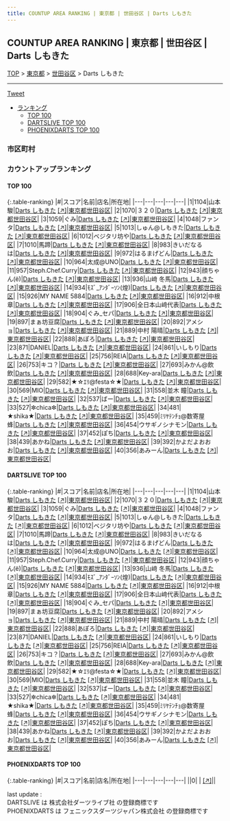 ```yaml
---
title: COUNTUP AREA RANKING | 東京都 | 世田谷区 | Darts しもきた
---
```

## COUNTUP AREA RANKING | 東京都 | 世田谷区 | Darts しもきた

[TOP](/darts/rank/) > [東京都](/darts/rank/東京都/) > [世田谷区](/darts/rank/東京都/世田谷区/) > Darts しもきた

___

<a href="https://twitter.com/share?ref_src=twsrc%5Etfw" data-text="COUNTUP AREA RANKING | 東京都世田谷区Darts しもきた" class="twitter-share-button" data-hashtags="DARTSLIVE,PHOENIXDARTS,darts,ダーツ" data-show-count="false">Tweet</a>

* [ランキング](#カウントアップランキング)
    * [TOP 100](#top-100)
    * [DARTSLIVE TOP 100](#dartslive-top-100)
    * [PHOENIXDARTS TOP 100](#phoenixdarts-top-100)

### 市区町村

<ul>

</ul>

### カウントアップランキング

#### TOP 100



{:.table-ranking}
|#|スコア|名前|店名|所在地|
|---|---|---|---|---|
|1|1104|<span class="rank-name-dl">山本 駿</span>|<a href="/darts/rank/shops/cd41deae9120cac728032249b44395af.html">Darts しもきた</a> <a href="https://search.dartslive.com/jp/shop/cd41deae9120cac728032249b44395af">[↗]</a>|<a href="/darts/rank/東京都/世田谷区">東京都世田谷区</a>|
|2|1070|<span class="rank-name-dl">３２０</span>|<a href="/darts/rank/shops/cd41deae9120cac728032249b44395af.html">Darts しもきた</a> <a href="https://search.dartslive.com/jp/shop/cd41deae9120cac728032249b44395af">[↗]</a>|<a href="/darts/rank/東京都/世田谷区">東京都世田谷区</a>|
|3|1059|<span class="rank-name-dl">ぐみ</span>|<a href="/darts/rank/shops/cd41deae9120cac728032249b44395af.html">Darts しもきた</a> <a href="https://search.dartslive.com/jp/shop/cd41deae9120cac728032249b44395af">[↗]</a>|<a href="/darts/rank/東京都/世田谷区">東京都世田谷区</a>|
|4|1048|<span class="rank-name-dl">ファンタ</span>|<a href="/darts/rank/shops/cd41deae9120cac728032249b44395af.html">Darts しもきた</a> <a href="https://search.dartslive.com/jp/shop/cd41deae9120cac728032249b44395af">[↗]</a>|<a href="/darts/rank/東京都/世田谷区">東京都世田谷区</a>|
|5|1013|<span class="rank-name-dl">しゅん@しもきた</span>|<a href="/darts/rank/shops/cd41deae9120cac728032249b44395af.html">Darts しもきた</a> <a href="https://search.dartslive.com/jp/shop/cd41deae9120cac728032249b44395af">[↗]</a>|<a href="/darts/rank/東京都/世田谷区">東京都世田谷区</a>|
|6|1012|<span class="rank-name-dl">ベジタリ坊や</span>|<a href="/darts/rank/shops/cd41deae9120cac728032249b44395af.html">Darts しもきた</a> <a href="https://search.dartslive.com/jp/shop/cd41deae9120cac728032249b44395af">[↗]</a>|<a href="/darts/rank/東京都/世田谷区">東京都世田谷区</a>|
|7|1010|<span class="rank-name-dl">馬蹄</span>|<a href="/darts/rank/shops/cd41deae9120cac728032249b44395af.html">Darts しもきた</a> <a href="https://search.dartslive.com/jp/shop/cd41deae9120cac728032249b44395af">[↗]</a>|<a href="/darts/rank/東京都/世田谷区">東京都世田谷区</a>|
|8|983|<span class="rank-name-dl">きいだなるは</span>|<a href="/darts/rank/shops/cd41deae9120cac728032249b44395af.html">Darts しもきた</a> <a href="https://search.dartslive.com/jp/shop/cd41deae9120cac728032249b44395af">[↗]</a>|<a href="/darts/rank/東京都/世田谷区">東京都世田谷区</a>|
|9|972|<span class="rank-name-dl">はるまげどん</span>|<a href="/darts/rank/shops/cd41deae9120cac728032249b44395af.html">Darts しもきた</a> <a href="https://search.dartslive.com/jp/shop/cd41deae9120cac728032249b44395af">[↗]</a>|<a href="/darts/rank/東京都/世田谷区">東京都世田谷区</a>|
|10|964|<span class="rank-name-dl">太成@UNO</span>|<a href="/darts/rank/shops/cd41deae9120cac728032249b44395af.html">Darts しもきた</a> <a href="https://search.dartslive.com/jp/shop/cd41deae9120cac728032249b44395af">[↗]</a>|<a href="/darts/rank/東京都/世田谷区">東京都世田谷区</a>|
|11|957|<span class="rank-name-dl">Steph.Chef.Curry</span>|<a href="/darts/rank/shops/cd41deae9120cac728032249b44395af.html">Darts しもきた</a> <a href="https://search.dartslive.com/jp/shop/cd41deae9120cac728032249b44395af">[↗]</a>|<a href="/darts/rank/東京都/世田谷区">東京都世田谷区</a>|
|12|943|<span class="rank-name-dl">顔ちゃん(ё)</span>|<a href="/darts/rank/shops/cd41deae9120cac728032249b44395af.html">Darts しもきた</a> <a href="https://search.dartslive.com/jp/shop/cd41deae9120cac728032249b44395af">[↗]</a>|<a href="/darts/rank/東京都/世田谷区">東京都世田谷区</a>|
|13|936|<span class="rank-name-dl">山﨑 冬馬</span>|<a href="/darts/rank/shops/cd41deae9120cac728032249b44395af.html">Darts しもきた</a> <a href="https://search.dartslive.com/jp/shop/cd41deae9120cac728032249b44395af">[↗]</a>|<a href="/darts/rank/東京都/世田谷区">東京都世田谷区</a>|
|14|934|<span class="rank-name-dl">ﾓｽﾞ_ｱﾝﾀﾞｰｿﾝ(煌)</span>|<a href="/darts/rank/shops/cd41deae9120cac728032249b44395af.html">Darts しもきた</a> <a href="https://search.dartslive.com/jp/shop/cd41deae9120cac728032249b44395af">[↗]</a>|<a href="/darts/rank/東京都/世田谷区">東京都世田谷区</a>|
|15|926|<span class="rank-name-dl">MY NAME 5884</span>|<a href="/darts/rank/shops/cd41deae9120cac728032249b44395af.html">Darts しもきた</a> <a href="https://search.dartslive.com/jp/shop/cd41deae9120cac728032249b44395af">[↗]</a>|<a href="/darts/rank/東京都/世田谷区">東京都世田谷区</a>|
|16|912|<span class="rank-name-dl">中根 章</span>|<a href="/darts/rank/shops/cd41deae9120cac728032249b44395af.html">Darts しもきた</a> <a href="https://search.dartslive.com/jp/shop/cd41deae9120cac728032249b44395af">[↗]</a>|<a href="/darts/rank/東京都/世田谷区">東京都世田谷区</a>|
|17|906|<span class="rank-name-dl">全日本山﨑代表</span>|<a href="/darts/rank/shops/cd41deae9120cac728032249b44395af.html">Darts しもきた</a> <a href="https://search.dartslive.com/jp/shop/cd41deae9120cac728032249b44395af">[↗]</a>|<a href="/darts/rank/東京都/世田谷区">東京都世田谷区</a>|
|18|904|<span class="rank-name-dl">ぐみ_セパ</span>|<a href="/darts/rank/shops/cd41deae9120cac728032249b44395af.html">Darts しもきた</a> <a href="https://search.dartslive.com/jp/shop/cd41deae9120cac728032249b44395af">[↗]</a>|<a href="/darts/rank/東京都/世田谷区">東京都世田谷区</a>|
|19|897|<span class="rank-name-dl">まぁ坊豆腐</span>|<a href="/darts/rank/shops/cd41deae9120cac728032249b44395af.html">Darts しもきた</a> <a href="https://search.dartslive.com/jp/shop/cd41deae9120cac728032249b44395af">[↗]</a>|<a href="/darts/rank/東京都/世田谷区">東京都世田谷区</a>|
|20|892|<span class="rank-name-dl">アメショ</span>|<a href="/darts/rank/shops/cd41deae9120cac728032249b44395af.html">Darts しもきた</a> <a href="https://search.dartslive.com/jp/shop/cd41deae9120cac728032249b44395af">[↗]</a>|<a href="/darts/rank/東京都/世田谷区">東京都世田谷区</a>|
|21|889|<span class="rank-name-dl">中村 陽晴</span>|<a href="/darts/rank/shops/cd41deae9120cac728032249b44395af.html">Darts しもきた</a> <a href="https://search.dartslive.com/jp/shop/cd41deae9120cac728032249b44395af">[↗]</a>|<a href="/darts/rank/東京都/世田谷区">東京都世田谷区</a>|
|22|888|<span class="rank-name-dl">あぽろ</span>|<a href="/darts/rank/shops/cd41deae9120cac728032249b44395af.html">Darts しもきた</a> <a href="https://search.dartslive.com/jp/shop/cd41deae9120cac728032249b44395af">[↗]</a>|<a href="/darts/rank/東京都/世田谷区">東京都世田谷区</a>|
|23|871|<span class="rank-name-dl">DANIEL</span>|<a href="/darts/rank/shops/cd41deae9120cac728032249b44395af.html">Darts しもきた</a> <a href="https://search.dartslive.com/jp/shop/cd41deae9120cac728032249b44395af">[↗]</a>|<a href="/darts/rank/東京都/世田谷区">東京都世田谷区</a>|
|24|861|<span class="rank-name-dl">いしもり</span>|<a href="/darts/rank/shops/cd41deae9120cac728032249b44395af.html">Darts しもきた</a> <a href="https://search.dartslive.com/jp/shop/cd41deae9120cac728032249b44395af">[↗]</a>|<a href="/darts/rank/東京都/世田谷区">東京都世田谷区</a>|
|25|756|<span class="rank-name-dl">REIA</span>|<a href="/darts/rank/shops/cd41deae9120cac728032249b44395af.html">Darts しもきた</a> <a href="https://search.dartslive.com/jp/shop/cd41deae9120cac728032249b44395af">[↗]</a>|<a href="/darts/rank/東京都/世田谷区">東京都世田谷区</a>|
|26|753|<span class="rank-name-dl">キコ？</span>|<a href="/darts/rank/shops/cd41deae9120cac728032249b44395af.html">Darts しもきた</a> <a href="https://search.dartslive.com/jp/shop/cd41deae9120cac728032249b44395af">[↗]</a>|<a href="/darts/rank/東京都/世田谷区">東京都世田谷区</a>|
|27|693|<span class="rank-name-dl">みかん@飲飲</span>|<a href="/darts/rank/shops/cd41deae9120cac728032249b44395af.html">Darts しもきた</a> <a href="https://search.dartslive.com/jp/shop/cd41deae9120cac728032249b44395af">[↗]</a>|<a href="/darts/rank/東京都/世田谷区">東京都世田谷区</a>|
|28|688|<span class="rank-name-dl">Key-ara</span>|<a href="/darts/rank/shops/cd41deae9120cac728032249b44395af.html">Darts しもきた</a> <a href="https://search.dartslive.com/jp/shop/cd41deae9120cac728032249b44395af">[↗]</a>|<a href="/darts/rank/東京都/世田谷区">東京都世田谷区</a>|
|29|582|<span class="rank-name-dl">★☆ｴﾘ@festa☆★</span>|<a href="/darts/rank/shops/cd41deae9120cac728032249b44395af.html">Darts しもきた</a> <a href="https://search.dartslive.com/jp/shop/cd41deae9120cac728032249b44395af">[↗]</a>|<a href="/darts/rank/東京都/世田谷区">東京都世田谷区</a>|
|30|569|<span class="rank-name-dl">MIO</span>|<a href="/darts/rank/shops/cd41deae9120cac728032249b44395af.html">Darts しもきた</a> <a href="https://search.dartslive.com/jp/shop/cd41deae9120cac728032249b44395af">[↗]</a>|<a href="/darts/rank/東京都/世田谷区">東京都世田谷区</a>|
|31|558|<span class="rank-name-dl">並木 瞳</span>|<a href="/darts/rank/shops/cd41deae9120cac728032249b44395af.html">Darts しもきた</a> <a href="https://search.dartslive.com/jp/shop/cd41deae9120cac728032249b44395af">[↗]</a>|<a href="/darts/rank/東京都/世田谷区">東京都世田谷区</a>|
|32|537|<span class="rank-name-dl">ばー</span>|<a href="/darts/rank/shops/cd41deae9120cac728032249b44395af.html">Darts しもきた</a> <a href="https://search.dartslive.com/jp/shop/cd41deae9120cac728032249b44395af">[↗]</a>|<a href="/darts/rank/東京都/世田谷区">東京都世田谷区</a>|
|33|527|<span class="rank-name-dl">✼chica✼</span>|<a href="/darts/rank/shops/cd41deae9120cac728032249b44395af.html">Darts しもきた</a> <a href="https://search.dartslive.com/jp/shop/cd41deae9120cac728032249b44395af">[↗]</a>|<a href="/darts/rank/東京都/世田谷区">東京都世田谷区</a>|
|34|481|<span class="rank-name-dl">★shika★</span>|<a href="/darts/rank/shops/cd41deae9120cac728032249b44395af.html">Darts しもきた</a> <a href="https://search.dartslive.com/jp/shop/cd41deae9120cac728032249b44395af">[↗]</a>|<a href="/darts/rank/東京都/世田谷区">東京都世田谷区</a>|
|35|459|<span class="rank-name-dl">ﾐﾘﾔﾃﾝﾁｮ@数寄屋蜂</span>|<a href="/darts/rank/shops/cd41deae9120cac728032249b44395af.html">Darts しもきた</a> <a href="https://search.dartslive.com/jp/shop/cd41deae9120cac728032249b44395af">[↗]</a>|<a href="/darts/rank/東京都/世田谷区">東京都世田谷区</a>|
|36|454|<span class="rank-name-dl">ウサギノシナモン</span>|<a href="/darts/rank/shops/cd41deae9120cac728032249b44395af.html">Darts しもきた</a> <a href="https://search.dartslive.com/jp/shop/cd41deae9120cac728032249b44395af">[↗]</a>|<a href="/darts/rank/東京都/世田谷区">東京都世田谷区</a>|
|37|452|<span class="rank-name-dl">ぽち</span>|<a href="/darts/rank/shops/cd41deae9120cac728032249b44395af.html">Darts しもきた</a> <a href="https://search.dartslive.com/jp/shop/cd41deae9120cac728032249b44395af">[↗]</a>|<a href="/darts/rank/東京都/世田谷区">東京都世田谷区</a>|
|38|439|<span class="rank-name-dl">あかね</span>|<a href="/darts/rank/shops/cd41deae9120cac728032249b44395af.html">Darts しもきた</a> <a href="https://search.dartslive.com/jp/shop/cd41deae9120cac728032249b44395af">[↗]</a>|<a href="/darts/rank/東京都/世田谷区">東京都世田谷区</a>|
|39|392|<span class="rank-name-dl">かよだよおおお</span>|<a href="/darts/rank/shops/cd41deae9120cac728032249b44395af.html">Darts しもきた</a> <a href="https://search.dartslive.com/jp/shop/cd41deae9120cac728032249b44395af">[↗]</a>|<a href="/darts/rank/東京都/世田谷区">東京都世田谷区</a>|
|40|356|<span class="rank-name-dl">あみーん</span>|<a href="/darts/rank/shops/cd41deae9120cac728032249b44395af.html">Darts しもきた</a> <a href="https://search.dartslive.com/jp/shop/cd41deae9120cac728032249b44395af">[↗]</a>|<a href="/darts/rank/東京都/世田谷区">東京都世田谷区</a>|


#### DARTSLIVE TOP 100



{:.table-ranking}
|#|スコア|名前|店名|所在地|
|---|---|---|---|---|
|1|1104|<span class="rank-name-dl">山本 駿</span>|<a href="/darts/rank/shops/cd41deae9120cac728032249b44395af.html">Darts しもきた</a> <a href="https://search.dartslive.com/jp/shop/cd41deae9120cac728032249b44395af">[↗]</a>|<a href="/darts/rank/東京都/世田谷区">東京都世田谷区</a>|
|2|1070|<span class="rank-name-dl">３２０</span>|<a href="/darts/rank/shops/cd41deae9120cac728032249b44395af.html">Darts しもきた</a> <a href="https://search.dartslive.com/jp/shop/cd41deae9120cac728032249b44395af">[↗]</a>|<a href="/darts/rank/東京都/世田谷区">東京都世田谷区</a>|
|3|1059|<span class="rank-name-dl">ぐみ</span>|<a href="/darts/rank/shops/cd41deae9120cac728032249b44395af.html">Darts しもきた</a> <a href="https://search.dartslive.com/jp/shop/cd41deae9120cac728032249b44395af">[↗]</a>|<a href="/darts/rank/東京都/世田谷区">東京都世田谷区</a>|
|4|1048|<span class="rank-name-dl">ファンタ</span>|<a href="/darts/rank/shops/cd41deae9120cac728032249b44395af.html">Darts しもきた</a> <a href="https://search.dartslive.com/jp/shop/cd41deae9120cac728032249b44395af">[↗]</a>|<a href="/darts/rank/東京都/世田谷区">東京都世田谷区</a>|
|5|1013|<span class="rank-name-dl">しゅん@しもきた</span>|<a href="/darts/rank/shops/cd41deae9120cac728032249b44395af.html">Darts しもきた</a> <a href="https://search.dartslive.com/jp/shop/cd41deae9120cac728032249b44395af">[↗]</a>|<a href="/darts/rank/東京都/世田谷区">東京都世田谷区</a>|
|6|1012|<span class="rank-name-dl">ベジタリ坊や</span>|<a href="/darts/rank/shops/cd41deae9120cac728032249b44395af.html">Darts しもきた</a> <a href="https://search.dartslive.com/jp/shop/cd41deae9120cac728032249b44395af">[↗]</a>|<a href="/darts/rank/東京都/世田谷区">東京都世田谷区</a>|
|7|1010|<span class="rank-name-dl">馬蹄</span>|<a href="/darts/rank/shops/cd41deae9120cac728032249b44395af.html">Darts しもきた</a> <a href="https://search.dartslive.com/jp/shop/cd41deae9120cac728032249b44395af">[↗]</a>|<a href="/darts/rank/東京都/世田谷区">東京都世田谷区</a>|
|8|983|<span class="rank-name-dl">きいだなるは</span>|<a href="/darts/rank/shops/cd41deae9120cac728032249b44395af.html">Darts しもきた</a> <a href="https://search.dartslive.com/jp/shop/cd41deae9120cac728032249b44395af">[↗]</a>|<a href="/darts/rank/東京都/世田谷区">東京都世田谷区</a>|
|9|972|<span class="rank-name-dl">はるまげどん</span>|<a href="/darts/rank/shops/cd41deae9120cac728032249b44395af.html">Darts しもきた</a> <a href="https://search.dartslive.com/jp/shop/cd41deae9120cac728032249b44395af">[↗]</a>|<a href="/darts/rank/東京都/世田谷区">東京都世田谷区</a>|
|10|964|<span class="rank-name-dl">太成@UNO</span>|<a href="/darts/rank/shops/cd41deae9120cac728032249b44395af.html">Darts しもきた</a> <a href="https://search.dartslive.com/jp/shop/cd41deae9120cac728032249b44395af">[↗]</a>|<a href="/darts/rank/東京都/世田谷区">東京都世田谷区</a>|
|11|957|<span class="rank-name-dl">Steph.Chef.Curry</span>|<a href="/darts/rank/shops/cd41deae9120cac728032249b44395af.html">Darts しもきた</a> <a href="https://search.dartslive.com/jp/shop/cd41deae9120cac728032249b44395af">[↗]</a>|<a href="/darts/rank/東京都/世田谷区">東京都世田谷区</a>|
|12|943|<span class="rank-name-dl">顔ちゃん(ё)</span>|<a href="/darts/rank/shops/cd41deae9120cac728032249b44395af.html">Darts しもきた</a> <a href="https://search.dartslive.com/jp/shop/cd41deae9120cac728032249b44395af">[↗]</a>|<a href="/darts/rank/東京都/世田谷区">東京都世田谷区</a>|
|13|936|<span class="rank-name-dl">山﨑 冬馬</span>|<a href="/darts/rank/shops/cd41deae9120cac728032249b44395af.html">Darts しもきた</a> <a href="https://search.dartslive.com/jp/shop/cd41deae9120cac728032249b44395af">[↗]</a>|<a href="/darts/rank/東京都/世田谷区">東京都世田谷区</a>|
|14|934|<span class="rank-name-dl">ﾓｽﾞ_ｱﾝﾀﾞｰｿﾝ(煌)</span>|<a href="/darts/rank/shops/cd41deae9120cac728032249b44395af.html">Darts しもきた</a> <a href="https://search.dartslive.com/jp/shop/cd41deae9120cac728032249b44395af">[↗]</a>|<a href="/darts/rank/東京都/世田谷区">東京都世田谷区</a>|
|15|926|<span class="rank-name-dl">MY NAME 5884</span>|<a href="/darts/rank/shops/cd41deae9120cac728032249b44395af.html">Darts しもきた</a> <a href="https://search.dartslive.com/jp/shop/cd41deae9120cac728032249b44395af">[↗]</a>|<a href="/darts/rank/東京都/世田谷区">東京都世田谷区</a>|
|16|912|<span class="rank-name-dl">中根 章</span>|<a href="/darts/rank/shops/cd41deae9120cac728032249b44395af.html">Darts しもきた</a> <a href="https://search.dartslive.com/jp/shop/cd41deae9120cac728032249b44395af">[↗]</a>|<a href="/darts/rank/東京都/世田谷区">東京都世田谷区</a>|
|17|906|<span class="rank-name-dl">全日本山﨑代表</span>|<a href="/darts/rank/shops/cd41deae9120cac728032249b44395af.html">Darts しもきた</a> <a href="https://search.dartslive.com/jp/shop/cd41deae9120cac728032249b44395af">[↗]</a>|<a href="/darts/rank/東京都/世田谷区">東京都世田谷区</a>|
|18|904|<span class="rank-name-dl">ぐみ_セパ</span>|<a href="/darts/rank/shops/cd41deae9120cac728032249b44395af.html">Darts しもきた</a> <a href="https://search.dartslive.com/jp/shop/cd41deae9120cac728032249b44395af">[↗]</a>|<a href="/darts/rank/東京都/世田谷区">東京都世田谷区</a>|
|19|897|<span class="rank-name-dl">まぁ坊豆腐</span>|<a href="/darts/rank/shops/cd41deae9120cac728032249b44395af.html">Darts しもきた</a> <a href="https://search.dartslive.com/jp/shop/cd41deae9120cac728032249b44395af">[↗]</a>|<a href="/darts/rank/東京都/世田谷区">東京都世田谷区</a>|
|20|892|<span class="rank-name-dl">アメショ</span>|<a href="/darts/rank/shops/cd41deae9120cac728032249b44395af.html">Darts しもきた</a> <a href="https://search.dartslive.com/jp/shop/cd41deae9120cac728032249b44395af">[↗]</a>|<a href="/darts/rank/東京都/世田谷区">東京都世田谷区</a>|
|21|889|<span class="rank-name-dl">中村 陽晴</span>|<a href="/darts/rank/shops/cd41deae9120cac728032249b44395af.html">Darts しもきた</a> <a href="https://search.dartslive.com/jp/shop/cd41deae9120cac728032249b44395af">[↗]</a>|<a href="/darts/rank/東京都/世田谷区">東京都世田谷区</a>|
|22|888|<span class="rank-name-dl">あぽろ</span>|<a href="/darts/rank/shops/cd41deae9120cac728032249b44395af.html">Darts しもきた</a> <a href="https://search.dartslive.com/jp/shop/cd41deae9120cac728032249b44395af">[↗]</a>|<a href="/darts/rank/東京都/世田谷区">東京都世田谷区</a>|
|23|871|<span class="rank-name-dl">DANIEL</span>|<a href="/darts/rank/shops/cd41deae9120cac728032249b44395af.html">Darts しもきた</a> <a href="https://search.dartslive.com/jp/shop/cd41deae9120cac728032249b44395af">[↗]</a>|<a href="/darts/rank/東京都/世田谷区">東京都世田谷区</a>|
|24|861|<span class="rank-name-dl">いしもり</span>|<a href="/darts/rank/shops/cd41deae9120cac728032249b44395af.html">Darts しもきた</a> <a href="https://search.dartslive.com/jp/shop/cd41deae9120cac728032249b44395af">[↗]</a>|<a href="/darts/rank/東京都/世田谷区">東京都世田谷区</a>|
|25|756|<span class="rank-name-dl">REIA</span>|<a href="/darts/rank/shops/cd41deae9120cac728032249b44395af.html">Darts しもきた</a> <a href="https://search.dartslive.com/jp/shop/cd41deae9120cac728032249b44395af">[↗]</a>|<a href="/darts/rank/東京都/世田谷区">東京都世田谷区</a>|
|26|753|<span class="rank-name-dl">キコ？</span>|<a href="/darts/rank/shops/cd41deae9120cac728032249b44395af.html">Darts しもきた</a> <a href="https://search.dartslive.com/jp/shop/cd41deae9120cac728032249b44395af">[↗]</a>|<a href="/darts/rank/東京都/世田谷区">東京都世田谷区</a>|
|27|693|<span class="rank-name-dl">みかん@飲飲</span>|<a href="/darts/rank/shops/cd41deae9120cac728032249b44395af.html">Darts しもきた</a> <a href="https://search.dartslive.com/jp/shop/cd41deae9120cac728032249b44395af">[↗]</a>|<a href="/darts/rank/東京都/世田谷区">東京都世田谷区</a>|
|28|688|<span class="rank-name-dl">Key-ara</span>|<a href="/darts/rank/shops/cd41deae9120cac728032249b44395af.html">Darts しもきた</a> <a href="https://search.dartslive.com/jp/shop/cd41deae9120cac728032249b44395af">[↗]</a>|<a href="/darts/rank/東京都/世田谷区">東京都世田谷区</a>|
|29|582|<span class="rank-name-dl">★☆ｴﾘ@festa☆★</span>|<a href="/darts/rank/shops/cd41deae9120cac728032249b44395af.html">Darts しもきた</a> <a href="https://search.dartslive.com/jp/shop/cd41deae9120cac728032249b44395af">[↗]</a>|<a href="/darts/rank/東京都/世田谷区">東京都世田谷区</a>|
|30|569|<span class="rank-name-dl">MIO</span>|<a href="/darts/rank/shops/cd41deae9120cac728032249b44395af.html">Darts しもきた</a> <a href="https://search.dartslive.com/jp/shop/cd41deae9120cac728032249b44395af">[↗]</a>|<a href="/darts/rank/東京都/世田谷区">東京都世田谷区</a>|
|31|558|<span class="rank-name-dl">並木 瞳</span>|<a href="/darts/rank/shops/cd41deae9120cac728032249b44395af.html">Darts しもきた</a> <a href="https://search.dartslive.com/jp/shop/cd41deae9120cac728032249b44395af">[↗]</a>|<a href="/darts/rank/東京都/世田谷区">東京都世田谷区</a>|
|32|537|<span class="rank-name-dl">ばー</span>|<a href="/darts/rank/shops/cd41deae9120cac728032249b44395af.html">Darts しもきた</a> <a href="https://search.dartslive.com/jp/shop/cd41deae9120cac728032249b44395af">[↗]</a>|<a href="/darts/rank/東京都/世田谷区">東京都世田谷区</a>|
|33|527|<span class="rank-name-dl">✼chica✼</span>|<a href="/darts/rank/shops/cd41deae9120cac728032249b44395af.html">Darts しもきた</a> <a href="https://search.dartslive.com/jp/shop/cd41deae9120cac728032249b44395af">[↗]</a>|<a href="/darts/rank/東京都/世田谷区">東京都世田谷区</a>|
|34|481|<span class="rank-name-dl">★shika★</span>|<a href="/darts/rank/shops/cd41deae9120cac728032249b44395af.html">Darts しもきた</a> <a href="https://search.dartslive.com/jp/shop/cd41deae9120cac728032249b44395af">[↗]</a>|<a href="/darts/rank/東京都/世田谷区">東京都世田谷区</a>|
|35|459|<span class="rank-name-dl">ﾐﾘﾔﾃﾝﾁｮ@数寄屋蜂</span>|<a href="/darts/rank/shops/cd41deae9120cac728032249b44395af.html">Darts しもきた</a> <a href="https://search.dartslive.com/jp/shop/cd41deae9120cac728032249b44395af">[↗]</a>|<a href="/darts/rank/東京都/世田谷区">東京都世田谷区</a>|
|36|454|<span class="rank-name-dl">ウサギノシナモン</span>|<a href="/darts/rank/shops/cd41deae9120cac728032249b44395af.html">Darts しもきた</a> <a href="https://search.dartslive.com/jp/shop/cd41deae9120cac728032249b44395af">[↗]</a>|<a href="/darts/rank/東京都/世田谷区">東京都世田谷区</a>|
|37|452|<span class="rank-name-dl">ぽち</span>|<a href="/darts/rank/shops/cd41deae9120cac728032249b44395af.html">Darts しもきた</a> <a href="https://search.dartslive.com/jp/shop/cd41deae9120cac728032249b44395af">[↗]</a>|<a href="/darts/rank/東京都/世田谷区">東京都世田谷区</a>|
|38|439|<span class="rank-name-dl">あかね</span>|<a href="/darts/rank/shops/cd41deae9120cac728032249b44395af.html">Darts しもきた</a> <a href="https://search.dartslive.com/jp/shop/cd41deae9120cac728032249b44395af">[↗]</a>|<a href="/darts/rank/東京都/世田谷区">東京都世田谷区</a>|
|39|392|<span class="rank-name-dl">かよだよおおお</span>|<a href="/darts/rank/shops/cd41deae9120cac728032249b44395af.html">Darts しもきた</a> <a href="https://search.dartslive.com/jp/shop/cd41deae9120cac728032249b44395af">[↗]</a>|<a href="/darts/rank/東京都/世田谷区">東京都世田谷区</a>|
|40|356|<span class="rank-name-dl">あみーん</span>|<a href="/darts/rank/shops/cd41deae9120cac728032249b44395af.html">Darts しもきた</a> <a href="https://search.dartslive.com/jp/shop/cd41deae9120cac728032249b44395af">[↗]</a>|<a href="/darts/rank/東京都/世田谷区">東京都世田谷区</a>|


#### PHOENIXDARTS TOP 100



{:.table-ranking}
|#|スコア|名前|店名|所在地|
|---|---|---|---|---|
||0|<span class="rank-name-dl"> </span>|<a href="/darts/rank/shops/.html"></a> <a href="">[↗]</a>|<a href="/darts/rank//"></a>|


<div class="footer border-top border-gray-light mt-5 pt-3 text-right text-gray">
    last update : <span style="font-weight: italic" id="foot_last_modified"></span><br />
    DARTSLIVE は 株式会社ダーツライブ社 の登録商標です<br />
    PHOENIXDARTS は フェニックスダーツジャパン株式会社 の登録商標です<br />
</div>

<script src="https://cdnjs.cloudflare.com/ajax/libs/jquery.tablesorter/2.31.3/js/jquery.tablesorter.min.js" integrity="sha512-qzgd5cYSZcosqpzpn7zF2ZId8f/8CHmFKZ8j7mU4OUXTNRd5g+ZHBPsgKEwoqxCtdQvExE5LprwwPAgoicguNg==" crossorigin="anonymous" referrerpolicy="no-referrer"></script>
<link rel="stylesheet" href="https://cdnjs.cloudflare.com/ajax/libs/jquery.tablesorter/2.31.3/css/theme.default.min.css" integrity="sha512-wghhOJkjQX0Lh3NSWvNKeZ0ZpNn+SPVXX1Qyc9OCaogADktxrBiBdKGDoqVUOyhStvMBmJQ8ZdMHiR3wuEq8+w==" crossorigin="anonymous" referrerpolicy="no-referrer" />
<script>
$(function() {
    $(".table-ranking").tablesorter({sortList:[[0, 0]]});
    $("#foot_last_modified").text(formatDate(new Date(document.lastModified), 'yyyy-MM-dd HH:mm:ss'));
});
</script>

<script async src="https://platform.twitter.com/widgets.js" charset="utf-8"></script>